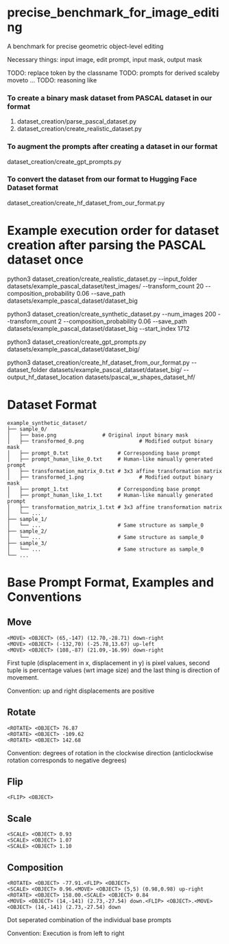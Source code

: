 # precise_benchmark_for_image_editing

A benchmark for precise geometric object-level editing

Necessary things: input image, edit prompt, input mask, output mask

TODO: replace <object> token by the classname
TODO: prompts for derived scaleby moveto ...
TODO: reasoning like


### To create a binary mask dataset from PASCAL dataset in our format
1. dataset_creation/parse_pascal_dataset.py
2. dataset_creation/create_realistic_dataset.py

### To augment the prompts after creating a dataset in our format
dataset_creation/create_gpt_prompts.py

### To convert the dataset from our format to Hugging Face Dataset format
dataset_creation/create_hf_dataset_from_our_format.py


# Example execution order for dataset creation after parsing the PASCAL dataset once
python3 dataset_creation/create_realistic_dataset.py --input_folder datasets/example_pascal_dataset/test_images/ --transform_count 20 --composition_probability 0.06 --save_path datasets/example_pascal_dataset/dataset_big

python3 dataset_creation/create_synthetic_dataset.py --num_images 200 --transform_count 2 --composition_probability 0.06 --save_path datasets/example_pascal_dataset/dataset_big --start_index 1712

python3 dataset_creation/create_gpt_prompts.py datasets/example_pascal_dataset/dataset_big/ 

python3 dataset_creation/create_hf_dataset_from_our_format.py --dataset_folder datasets/example_pascal_dataset/dataset_big/ --output_hf_dataset_location datasets/pascal_w_shapes_dataset_hf/ 



# Dataset Format

```
example_synthetic_dataset/
├── sample_0/
│   ├── base.png               # Original input binary mask
│   ├── transformed_0.png                  # Modified output binary mask
│   ├── prompt_0.txt                # Corresponding base prompt
│   ├── prompt_human_like_0.txt     # Human-like manually generated prompt
│   ├── transformation_matrix_0.txt # 3x3 affine transformation matrix
│   ├── transformed_1.png                  # Modified output binary mask
│   ├── prompt_1.txt                # Corresponding base prompt
│   ├── prompt_human_like_1.txt     # Human-like manually generated prompt
│   ├── transformation_matrix_1.txt # 3x3 affine transformation matrix
│   └── ...
├── sample_1/
│   └── ...                         # Same structure as sample_0
├── sample_2/
│   └── ...                         # Same structure as sample_0
├── sample_3/
│   └── ...                         # Same structure as sample_0
└── ...
```


# Base Prompt Format, Examples and Conventions

## Move
```
<MOVE> <OBJECT> (65,-147) (12.70,-28.71) down-right
<MOVE> <OBJECT> (-132,70) (-25.78,13.67) up-left
<MOVE> <OBJECT> (108,-87) (21.09,-16.99) down-right
```

First tuple (displacement in x, displacement in y) is pixel values, second tuple is percentage values (wrt image size) and the last thing is direction of movement.

Convention: up and right displacements are positive

## Rotate
```
<ROTATE> <OBJECT> 76.87
<ROTATE> <OBJECT> -109.62
<ROTATE> <OBJECT> 142.68
```

Convention: degrees of rotation in the clockwise direction (anticlockwise rotation corresponds to negative degrees)

## Flip
```
<FLIP> <OBJECT>
```

## Scale
```
<SCALE> <OBJECT> 0.93
<SCALE> <OBJECT> 1.07
<SCALE> <OBJECT> 1.10
```

## Composition
```
<ROTATE> <OBJECT> -77.91.<FLIP> <OBJECT>
<SCALE> <OBJECT> 0.96.<MOVE> <OBJECT> (5,5) (0.98,0.98) up-right
<ROTATE> <OBJECT> 158.00.<SCALE> <OBJECT> 0.84
<MOVE> <OBJECT> (14,-141) (2.73,-27.54) down.<FLIP> <OBJECT>.<MOVE> <OBJECT> (14,-141) (2.73,-27.54) down
```

Dot seperated combination of the individual base prompts

Convention: Execution is from left to right